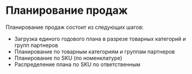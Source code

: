 # Планирование продаж

Планирование продаж состоит из следующих шагов:

- Загрузка единого годового плана в разрезе товарных категорий и групп партнеров
- Планирование по товарным категориям и группам партнеров
- Планирование по SKU (по номенклатуре)
- Распределение плана по SKU по ответственным
